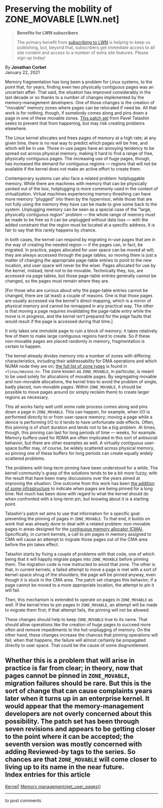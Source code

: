 # Preserving the mobility of ZONE_MOVABLE [LWN.net]

> **Benefits for LWN subscribers**
> 
> The primary benefit from [subscribing to LWN](/Promo/nst-nag5/subscribe) is helping to keep us publishing, but, beyond that, subscribers get immediate access to all site content and access to a number of extra site features. Please sign up today! 

By **Jonathan Corbet**  
January 22, 2021 

Memory fragmentation has long been a problem for Linux systems, to the point that, for years, finding even two physically contiguous pages was an uncertain affair. That said, the situation has improved considerably in the last decade or so thanks to a number of changes implemented by the memory-management developers. One of those changes is the creation of "movable" memory zones where pages can be relocated if need be. All that work is for nothing, though, if somebody comes along and pins down a page in one of these movable zones. [This patch set](/ml/linux-kernel/20210122033748.924330-1-pasha.tatashin@soleen.com/) from Pavel Tatashin seeks to prevent that from happening, but may risk creating problems elsewhere. 

The Linux kernel allocates and frees pages of memory at a high rate; at any given time, there is no real way to predict which pages will be free, and which will be in use. Those in-use pages have an annoying tendency to be spread out across physical memory, making it hard to find a range of free, physically contiguous pages. The increasing use of huge pages, though, has increased the demand for contiguous regions — regions that will not be available if the kernel does not make an active effort to create them. 

Contemporary systems can also face a related problem: hotpluggable memory. While there are machines with memory that can be physically yanked out of the box, hotplugging is more commonly used in the context of virtualization. Virtual machines experiencing memory thrashing can have more memory "plugged" into them by the hypervisor, while those that are not fully using the memory they have can be made to give some back to the system. Unplugging memory can be seen as a special case of the "large, physically contiguous region" problem — the whole range of memory must be made to be free so it can be unplugged without data loss — with the added constraint that the region must be located at a specific address. It is fair to say that this rarely happens by chance. 

In both cases, the kernel can respond by migrating in-use pages that are in the way of creating the needed region — if the pages can, in fact, be migrated. In practice, pages allocated for user space can be moved at will; they are always accessed through the page tables, so moving them is just a matter of changing the appropriate page-table entries to point to the new location, and user space will never be the wiser. Pages allocated for use by the kernel, instead, tend not to be movable. Technically they, too, are accessed via page tables, but those page-table entries generally cannot be changed, so the pages must remain where they are. 

[For those who are curious about why the page-table entries cannot be changed, there are (at least) a couple of reasons. One is that those pages are usually accessed via the kernel's direct mapping, which is a mirror of physical memory and cannot be remapped in any practical way. The other is that moving a page requires invalidating the page-table entry while the move is in progress, and the kernel isn't prepared for the page faults that would result if the page is accessed during that time.] 

It only takes one immobile page to ruin a block of memory; it takes relatively few of them to make large contiguous regions hard to create. So if these non-movable pages are placed randomly in memory, fragmentation is certain to happen. 

The kernel already divides memory into a number of zones with differing characteristics, including their addressability for DMA operations and which NUMA node they are on; [the full list of zone types](https://elixir.bootlin.com/linux/v5.11-rc4/source/include/linux/mmzone.h#L348) is found in `<linux/mmzone.h>`. The zone known as `ZONE_MOVABLE`, in particular, is meant to be used solely for allocations of movable pages. By segregating movable and non-movable allocations, the kernel tries to avoid the problem of single, badly placed, non-movable pages. Within `ZONE_MOVABLE`, it should be possible to move pages around (or simply reclaim them) to create larger regions as necessary. 

This all works fairly well until some rude process comes along and pins down a page in `ZONE_MOVABLE`. This can happen, for example, when I/O is performed directly to or from user-space memory; moving a page while a device is performing I/O to it tends to have unfortunate side effects. Often, this pinning is of short duration and tends not to be a big problem. At times, though, this pinning can last for long periods of time — weeks, for example. Memory buffers used for RDMA are often implicated in this sort of antisocial behavior, but there are other examples as well. A virtually contiguous user-space buffer may, of course, be widely scattered across physical memory, so pinning one of these buffers for long periods can create equally widely scattered problems. 

The problems with long-term pinning have been understood for a while. The kernel community's grasp of the solutions tends to be a bit more fuzzy, with the result that have been many discussions over the years aimed at improving the situation. One outcome from this work has been [the addition of some infrastructure](/Articles/807108/) to indicate when pages are being pinned for a long time. Not much has been done with regard to what the kernel should do when confronted with a long-term pin, but knowing about it is a starting point. 

Tatashin's patch set aims to use that information for a specific goal: preventing the pinning of pages in `ZONE_MOVABLE`. To that end, it builds on work that was already done to deal with a related problem: non-movable pages in areas designed for the [contiguous memory allocator (CMA)](/Articles/486301/). Specifically, in current kernels, a call to pin pages in memory assigned to CMA will cause an attempt to migrate those pages out of the CMA area before the pin takes effect. 

Tatashin starts by fixing a couple of problems with that code, one of which being that it will happily migrate pages into `ZONE_MOVABLE` before pinning them. The migration code is now instructed to avoid that zone. The other is that, in current kernels, a failed attempt to move a page is met with a sort of kernel-space shrug of the shoulders; the page will be pinned anyway, even though it is stuck in the CMA area. The patch set changes this behavior; if a page cannot be moved to a more appropriate location, the attempt to pin it will fail. 

Then, this mechanism is extended to operate on pages in `ZONE_MOVABLE` as well. If the kernel tries to pin pages in `ZONE_MOVABLE`, an attempt will be made to migrate them first; if that attempt fails, the pinning will not be allowed. 

These changes should help to keep `ZONE_MOVABLE` true to its name. That should allow operations like the creation of huge pages to succeed more often and remove impediments to the hot-unplugging of memory. On the other hand, these changes increase the chances that pinning operations will fail; when that happens, the failure will almost certainly be propagated directly to user space. That could be the cause of some disgruntlement. 

Whether this is a problem that will arise in practice is far from clear; in theory, now that pages cannot be pinned in `ZONE_MOVABLE`, migration failures should be rare. But this is the sort of change that can cause complaints years later when it turns up in an enterprise kernel. It would appear that the memory-management developers are not overly concerned about this possibility. The patch set has been through seven revisions and appears to be getting closer to the point where it can be accepted; the seventh version was mostly concerned with adding Reviewed-by tags to the series. So chances are that `ZONE_MOVABLE` will come closer to living up to its name in the near future.  
Index entries for this article  
---  
[Kernel](/Kernel/Index)| [Memory management/get_user_pages()](/Kernel/Index#Memory_management-get_user_pages)  
  


* * *

to post comments 
